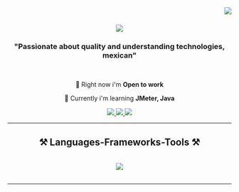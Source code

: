 <img align="right" src="https://visitor-badge.laobi.icu/badge?page_id=JavierMeO.JavierMeO" />

<h1 align="center">
    <img src="https://readme-typing-svg.herokuapp.com/?font=Righteous&size=35&center=true&vCenter=true&width=500&height=70&duration=4000&lines=I+am+Javier!+👋;+Thanks+for+your+visit!;" />
</h1>

<h3 align="center"> "Passionate about quality and understanding technologies, mexican" </h3>

<br/>

<div align="center">
 
 🔭 Right now i'm **Open to work**
 
 🌱 Currently i'm learning **JMeter, Java**

 </div>
 
<div align="center"> 
  <a href="mailto:mezaolivasjavier50@gmail.com">
    <img src="https://img.shields.io/badge/Gmail-333333?style=for-the-badge&logo=gmail&logoColor=red" />
  </a>
  <a href="https://www.linkedin.com/in/meza-olivas-javier/" target="_blank">
    <img src="https://img.shields.io/badge/LinkedIn-0077B5?style=for-the-badge&logo=linkedin&logoColor=white" target="_blank" />
  </a>
  <a href="https://github.com/JavierMeO" target="_blank">
     <img src="https://img.shields.io/badge/Portfolio-FF5722?style=for-the-badge&logo=todoist&logoColor=white" target="_blank" /> <!-- sqlite, safari, google-chrome are other good icon options -->
  </a>
</div>

 <hr/>
 
<h2 align="center">⚒️ Languages-Frameworks-Tools ⚒️</h2>
<br/>
<div align="center">
    <img src="https://skillicons.dev/icons?i=python,pycharm,selenium,postman,git,github,jira" />
</div>

<br/>
<hr/>

